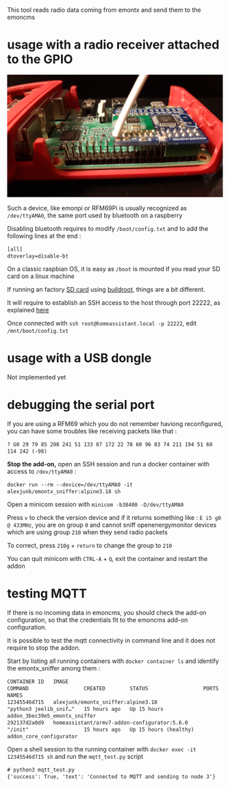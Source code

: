 This tool reads radio data coming from emontx and send them to the emoncms

# usage with a radio receiver attached to the GPIO

![emonbase](https://github.com/Open-Building-Management/emontx_sniffer/raw/main/images/emonbase.png)

Such a device, like emonpi or RFM69Pi is usually recognized as `/dev/ttyAMA0`, the same port used by bluetooth on a raspberry

Disabling bluetooth requires to modify `/boot/config.txt` and to add the following lines at the end :
```
[all]
dtoverlay=disable-bt
```
On a classic raspbian OS, it is easy as `/boot` is mounted if you read your SD card on a linux machine

If running an factory [SD card](https://www.home-assistant.io/installation/raspberrypi#writing-the-image-with-balena-etcher) using [buildroot](https://buildroot.org/), things are a bit different.

It will require to establish an SSH access to the host through port 22222, as explained [here](https://developers.home-assistant.io/docs/operating-system/debugging/)

Once connected with `ssh root@homeassistant.local -p 22222`, edit `/mnt/boot/config.txt`

# usage with a USB dongle

Not implemented yet

# debugging the serial port

If you are using a RFM69 which you do not remember haviong reconfigured, you can have some troubles like receiving packets like that :
```
? G0 29 79 85 208 241 51 133 87 172 22 78 60 96 83 74 211 194 51 60 114 242 (-98)
```
**Stop the add-on,** open an SSH session and run a docker container with access to `/dev/ttyAMA0` :
```
docker run --rm --device=/dev/ttyAMA0 -it alexjunk/emontx_sniffer:alpine3.18 sh
```
Open a minicom session with `minicom -b38400 -D/dev/ttyAMA0`

Press `v` to check the version device and if it returns something like : `E i5 g0 @ 433MHz`, you are on group `0` and cannot sniff openenergymonitor devices which are using group `210` when they send radio packets

To correct, press `210g` + `return` to change the group to `210`

You can quit minicom with `CTRL-A` + `Q`, exit the container and restart the addon

# testing MQTT

If there is no incoming data in emoncms, you should check the add-on configuration, so that the credentials fit to the emoncms add-on configuration. 

It is possible to test the mqtt connectivity in command line and it does not require to stop the addon.

Start by listing all running containers with `docker container ls` and identify the emontx_sniffer among them :
```
CONTAINER ID   IMAGE                                                         COMMAND                  CREATED        STATUS                  PORTS                                                                              NAMES
12345546d715   alexjunk/emontx_sniffer:alpine3.18                            "python3 jeelib_snif…"   15 hours ago   Up 15 hours                                                                                                addon_3bec39e5_emontx_sniffer
292137d2a0d9   homeassistant/armv7-addon-configurator:5.6.0                  "/init"                  15 hours ago   Up 15 hours (healthy)                                                                                      addon_core_configurator
```
Open a shell session to the running container with `docker exec -it 12345546d715 sh` and run the `mqtt_test.py` script
```
# python3 mqtt_test.py 
{'success': True, 'text': 'Connected to MQTT and sending to node 3'}
```
